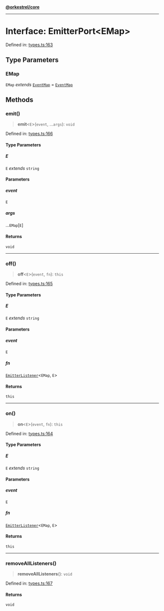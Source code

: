 [**@orkestrel/core**](../index.md)

***

# Interface: EmitterPort\<EMap\>

Defined in: [types.ts:163](https://github.com/orkestrel/core/blob/ccb170966790f428093f11a71a5646a6e842dbf9/src/types.ts#L163)

## Type Parameters

### EMap

`EMap` *extends* [`EventMap`](../type-aliases/EventMap.md) = [`EventMap`](../type-aliases/EventMap.md)

## Methods

### emit()

> **emit**\<`E`\>(`event`, ...`args`): `void`

Defined in: [types.ts:166](https://github.com/orkestrel/core/blob/ccb170966790f428093f11a71a5646a6e842dbf9/src/types.ts#L166)

#### Type Parameters

##### E

`E` *extends* `string`

#### Parameters

##### event

`E`

##### args

...`EMap`\[`E`\]

#### Returns

`void`

***

### off()

> **off**\<`E`\>(`event`, `fn`): `this`

Defined in: [types.ts:165](https://github.com/orkestrel/core/blob/ccb170966790f428093f11a71a5646a6e842dbf9/src/types.ts#L165)

#### Type Parameters

##### E

`E` *extends* `string`

#### Parameters

##### event

`E`

##### fn

[`EmitterListener`](../type-aliases/EmitterListener.md)\<`EMap`, `E`\>

#### Returns

`this`

***

### on()

> **on**\<`E`\>(`event`, `fn`): `this`

Defined in: [types.ts:164](https://github.com/orkestrel/core/blob/ccb170966790f428093f11a71a5646a6e842dbf9/src/types.ts#L164)

#### Type Parameters

##### E

`E` *extends* `string`

#### Parameters

##### event

`E`

##### fn

[`EmitterListener`](../type-aliases/EmitterListener.md)\<`EMap`, `E`\>

#### Returns

`this`

***

### removeAllListeners()

> **removeAllListeners**(): `void`

Defined in: [types.ts:167](https://github.com/orkestrel/core/blob/ccb170966790f428093f11a71a5646a6e842dbf9/src/types.ts#L167)

#### Returns

`void`
